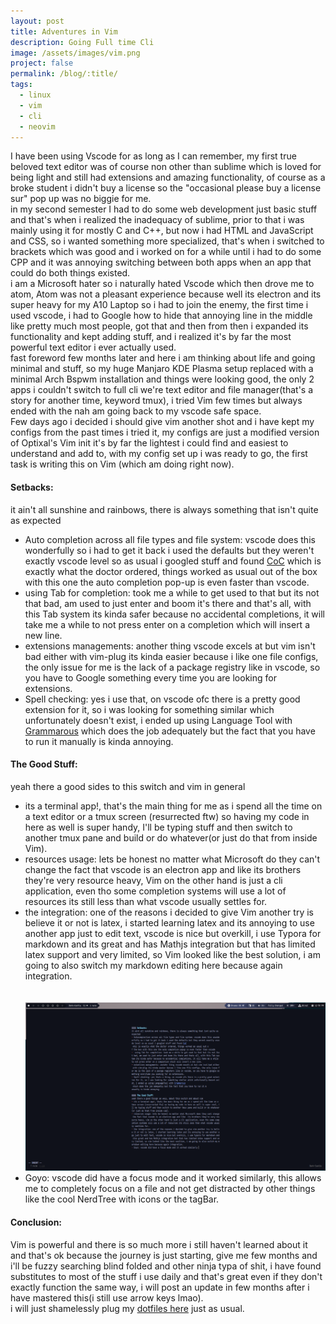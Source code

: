 ```yaml
---
layout: post
title: Adventures in Vim
description: Going Full time Cli
image: /assets/images/vim.png
project: false
permalink: /blog/:title/
tags:
  - linux
  - vim
  - cli
  - neovim
---
```


I have been using Vscode for as long as I can remember, my first true beloved
text editor was of course non other than sublime which is loved for being light
and still had extensions and amazing functionality, of course as a broke student
i didn't buy a license so the "occasional please buy a license sur" pop up was no
biggie for me. <br>
in my second semester I had to do some web development just basic stuff and
that's when i realized the inadequacy of sublime, prior to that i was mainly
using it for mostly C and C++, but now i had HTML and JavaScript and CSS, so i
wanted something more specialized, that's when i switched to brackets which was
good and i worked on for a while until i had to do some CPP and it was annoying
switching between both apps when an app that could do both things existed.<br>
i am a Microsoft hater so i naturally hated Vscode which then drove me to atom,
Atom was not a pleasant experience because well its electron and its super heavy
for my A10 Laptop so i had to join the enemy, the first time i used vscode, i
had to Google how to hide that annoying line in the middle like pretty much most
people, got that and then from then i expanded its functionality and kept adding
stuff, and i realized it's by far the most powerful text editor i ever actually
used.<br>
fast foreword few months later and here i am thinking about life and
going minimal and stuff, so my huge Manjaro KDE Plasma setup replaced with a
minimal Arch Bspwm installation and things were looking good, the only 2 apps i
couldn't switch to full cli we're text editor and file manager(that's a story for
another time, keyword tmux), i tried Vim few times but always ended with the nah
am going back to my vscode safe space.<br>
Few days ago i decided i should give vim another shot and i have kept my configs
from the past times i tried it, my configs are just a modified version of
Optixal's Vim init it's by far the lightest i could find and easiest to
understand and add to, with my config set up i was ready to go, the first task
is writing this on Vim (which am doing right now). <br>

#### Setbacks:

it ain't all sunshine and rainbows, there is always something that isn't quite as
expected

- Auto completion across all file types and file system: vscode does this
  wonderfully so i had to get it back i used the defaults but they weren't
  exactly vscode level so as usual i googled stuff and found
  [CoC](https://github.com/neoclide/coc.nvim) which is exactly what the doctor ordered,
  things worked as usual out of the box with
  this one the auto completion pop-up is even faster than vscode. <br>
- using Tab for completion: took me a while to get used to that but its not
  that bad, am used to just enter and boom it's there and that's all, with this
  Tab system its kinda safer because no accidental completions, it will take
  me a while to not press enter on a completion which will insert a new
  line.<br>
- extensions managements: another thing vscode excels at but vim isn't bad
  either with vim-plug its kinda easier because i like one file configs, the
  only issue for me is the lack of a package registry like in vscode, so you have
  to Google something every time you are looking for extensions. <br>
- Spell checking: yes i use that, on vscode ofc there is a pretty good extension
  for it, so i was looking for something similar which unfortunately doesn't
  exist, i ended up using Language Tool with
  [Grammarous](https://github.com/rhysd/vim-grammarous) which does the job
  adequately but the fact that you have to run it manually is kinda annoying.

#### The Good Stuff:

yeah there a good sides to this switch and vim in general

- its a terminal app!, that's the main thing for me as i spend all the time on a
  text editor or a tmux screen (resurrected ftw) so having my code in here as
  well is super handy, I'll be typing stuff and then switch to another tmux pane
  and build or do whatever(or just do that from inside Vim).<br>
- resources usage: lets be honest no matter what Microsoft do they can't change
  the fact that vscode is an electron app and like its brothers they're very
  resource heavy, Vim on the other hand is just a cli application, even tho some
  completion systems will use a lot of resources its still less than what vscode
  usually settles for.<br>
- the integration: one of the reasons i decided to give Vim another try is
  believe it or not is latex, i started learning latex and its annoying to use
  another app just to edit text, vscode is nice but overkill, i use Typora for
  markdown and its great and has Mathjs integration but that has limited latex
  support and very limited, so Vim looked like the best solution, i am going to
  also switch my markdown editing here because again integration.
  <br><br><br>
  <img src="/assets/images/goyo.png">
- Goyo: vscode did have a focus mode and it worked similarly, this allows me to
  completely focus on a file and not get distracted by other things like the
  cool NerdTree with icons or the tagBar.

#### Conclusion:

Vim is powerful and there is so much more i still haven't learned about it and
that's ok because the journey is just starting, give me few months and i'll be
fuzzy searching blind folded and other ninja typa of shit, i have found
substitutes to most of the stuff i use daily and that's great even if they don't
exactly function the same way, i will post an update in few months after i have
mastered this(i still use arrow keys lmao).<br>
i will just shamelessly plug my [dotfiles here](https://github.com/Blacksuan19/Dotfiles) just as usual.
